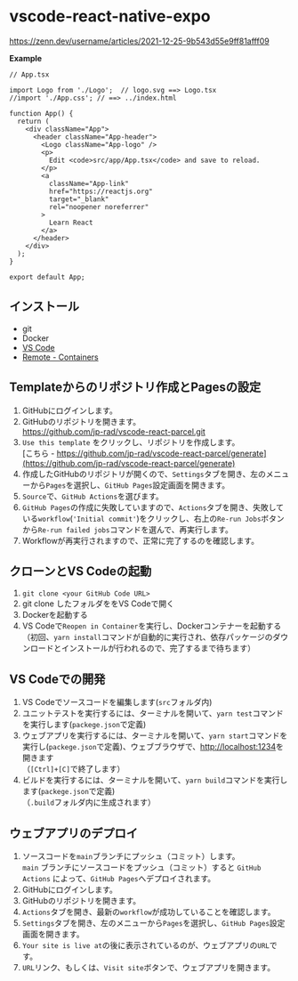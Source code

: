 # vscode-react-native-expo

https://zenn.dev/username/articles/2021-12-25-9b543d55e9ff81afff09

**Example**
``` App.tsx
// App.tsx

import Logo from './Logo';  // logo.svg ==> Logo.tsx
//import './App.css'; // ==> ../index.html

function App() {
  return (
    <div className="App">
      <header className="App-header">
        <Logo className="App-logo" />
        <p>
          Edit <code>src/app/App.tsx</code> and save to reload.
        </p>
        <a
          className="App-link"
          href="https://reactjs.org"
          target="_blank"
          rel="noopener noreferrer"
        >
          Learn React
        </a>
      </header>
    </div>
  );
}

export default App;

```

## インストール

- git
- Docker
- [VS Code](https://code.visualstudio.com/download)
- [Remote - Containers](https://marketplace.visualstudio.com/items?itemName=ms-vscode-remote.remote-containers)

## Templateからのリポジトリ作成とPagesの設定

1. GitHubにログインします。
1. GitHubのリポジトリを開きます。  
https://github.com/jp-rad/vscode-react-parcel.git
1. `Use this template` をクリックし、リポジトリを作成します。  
[こちら - https://github.com/jp-rad/vscode-react-parcel/generate](https://github.com/jp-rad/vscode-react-parcel/generate)
1. 作成したGitHubのリポジトリが開くので、`Settings`タブを開き、左のメニューから`Pages`を選択し、`GitHub Pages`設定画面を開きます。
1. `Source`で、`GitHub Actions`を選びます。
1. `GitHub Pages`の作成に失敗していますので、`Actions`タブを開き、失敗している`workflow`(`'Initial commit'`)をクリックし、右上の`Re-run Jobs`ボタンから`Re-run failed jobs`コマンドを選んで、再実行します。
1. Workflowが再実行されますので、正常に完了するのを確認します。

## クローンとVS Codeの起動

1. `git clone <your GitHub Code URL>`
1. git clone したフォルダををVS Codeで開く
1. Dockerを起動する
1. VS Codeで`Reopen in Container`を実行し、Dockerコンテナーを起動する  
（初回、`yarn install`コマンドが自動的に実行され、依存パッケージのダウンロードとインストールが行われるので、完了するまで待ちます）

## VS Codeでの開発

1. VS Codeでソースコードを編集します(`src`フォルダ内)
1. ユニットテストを実行するには、ターミナルを開いて、`yarn test`コマンドを実行します(`packege.json`で定義)
1. ウェブアプリを実行するには、ターミナルを開いて、`yarn start`コマンドを実行し(`packege.json`で定義)、ウェブブラウザで、[http://localhost:1234](http://localhost:1234)を開きます  
（`[Ctrl]+[C]`で終了します）
1. ビルドを実行するには、ターミナルを開いて、`yarn build`コマンドを実行します(`packege.json`で定義)  
（`.build`フォルダ内に生成されます）

## ウェブアプリのデプロイ

1. ソースコードを`main`ブランチにプッシュ（コミット）します。  
`main` ブランチにソースコードをプッシュ（コミット）すると `GitHub Actions` によって、`GitHub Pages`へデプロイされます。
1. GitHubにログインします。
1. GitHubのリポジトリを開きます。
1. `Actions`タブを開き、最新の`workflow`が成功していることを確認します。
1. `Settings`タブを開き、左のメニューから`Pages`を選択し、`GitHub Pages`設定画面を開きます。
1. `Your site is live at`の後に表示されているのが、ウェブアプリの`URL`です。
1. `URL`リンク、もしくは、`Visit site`ボタンで、ウェブアプリを開きます。
